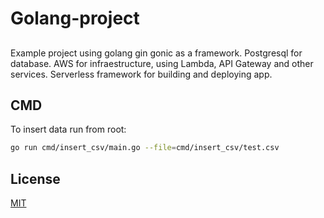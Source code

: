 # Golang-project
##
Example project using golang gin gonic as a framework. Postgresql for database. AWS for infraestructure, using Lambda, API Gateway and other services. Serverless framework for building and deploying app.

## CMD
To insert data run from root:

```bash
go run cmd/insert_csv/main.go --file=cmd/insert_csv/test.csv
```

## License

[MIT](https://choosealicense.com/licenses/mit/)
